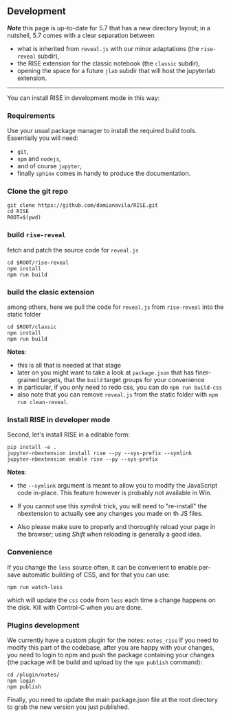 ## Development

***Note*** this page is up-to-date for 5.7 that has a new directory layout;
in a nutshell, 5.7 comes with a clear separation between
* what is inherited from `reveal.js` with our minor adaptations (the `rise-reveal` subdir),
* the RISE extension for the classic notebook (the `classic` subdir),
* opening the space for a future `jlab` subdir that will host the jupyterlab extension.

****

You can install RISE in development mode in this way:

### Requirements

Use your usual package manager to install the required build tools.
Essentially you will need:

* `git`,
* `npm` and `nodejs`,
* and of course `jupyter`,
* finally `sphinx` comes in handy to produce the documentation.

### Clone the git repo

    git clone https://github.com/damianavila/RISE.git
    cd RISE
    ROOT=$(pwd)

### build `rise-reveal`

fetch and patch the source code for `reveal.js`

    cd $ROOT/rise-reveal
    npm install
    npm run build

### build the clasic extension

among others, here we pull the code for `reveal.js` from `rise-reveal` 
into the static folder

    cd $ROOT/classic
    npm install
    npm run build

**Notes**:

* this is all that is needed at that stage
* later on you might want to take a look at `package.json` that has finer-grained targets,
  that the `build` target groups for your convenience
* in particular, if you only need to redo css, you can do `npm run build-css`
* also note that you can remove `reveal.js` from the static folder with `npm run clean-reveal`.

### Install RISE in developer mode

Second, let's install RISE in a editable form:

    pip install -e .
    jupyter-nbextension install rise --py --sys-prefix --symlink
    jupyter-nbextension enable rise --py --sys-prefix

**Notes**:

* the `--symlink` argument is meant to allow you to modify the
  JavaScript code in-place. This feature however is probably not available in Win.

* If you cannot use this *symlink* trick, you will need to
  "re-install" the nbextension to actually see any changes you made on th JS files.

* Also please make sure to properly and thoroughly reload your page in the browser;
  using *Shift* when reloading is generally a good idea.

### Convenience

If you change the `less` source often, it can be convenient to enable
per-save automatic building of CSS, and for that you can use:

    npm run watch-less

which will update the `css` code from `less` each time a change
happens on the disk. Kill with Control-C when you are done.

### Plugins development

We currently have a custom plugin for the notes: `notes_rise`
If you need to modify this part of the codebase, after you are happy with your changes, you need to login to npm and push the package containing your changes (the package will be build and upload by the `npm publish` command):

```
cd /plugin/notes/
npm login
npm publish
```

Finally, you need to update the main package.json file at the root directory to grab the new version you just published.
